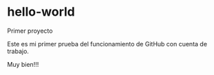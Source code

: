 # hello-world
Primer proyecto 



Este es mi primer prueba del funcionamiento de GitHub con cuenta de trabajo.

Muy bien!!!

